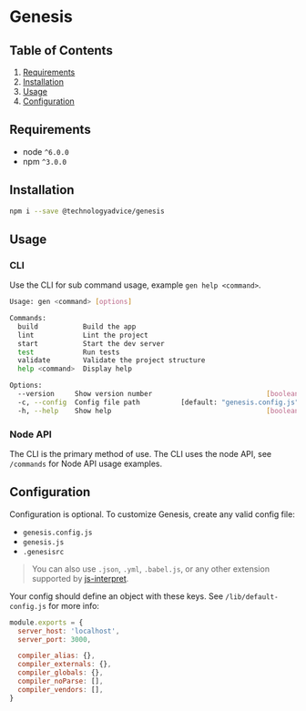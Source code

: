 # Genesis

## Table of Contents
1. [Requirements](#requirements)
1. [Installation](#installation)
1. [Usage](#usage)
1. [Configuration](#configuration)

## Requirements

* node `^6.0.0`
* npm `^3.0.0`

## Installation

```bash
npm i --save @technologyadvice/genesis
```

## Usage

### CLI

Use the CLI for sub command usage, example `gen help <command>`.

```bash
Usage: gen <command> [options]

Commands:
  build           Build the app
  lint            Lint the project
  start           Start the dev server
  test            Run tests
  validate        Validate the project structure
  help <command>  Display help

Options:
  --version     Show version number                            [boolean]
  -c, --config  Config file path          [default: "genesis.config.js"]
  -h, --help    Show help                                      [boolean]
```

### Node API

The CLI is the primary method of use.  The CLI uses the node API, see `/commands` for Node API usage examples.

## Configuration

Configuration is optional.  To customize Genesis, create any valid config file:

- `genesis.config.js`
- `genesis.js`
- `.genesisrc` 

>You can also use `.json`, `.yml`, `.babel.js`, or any other extension supported by [js-interpret](https://github.com/js-cli/js-interpret).

Your config should define an object with these keys.  See `/lib/default-config.js` for more info:

```js
module.exports = {
  server_host: 'localhost',
  server_port: 3000,

  compiler_alias: {},
  compiler_externals: {},
  compiler_globals: {},
  compiler_noParse: [],
  compiler_vendors: [],
}
```
